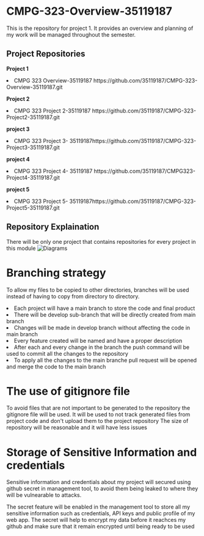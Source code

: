 # CMPG-323-Overview-35119187
This is the repository for project 1. It provides an overview and planning of my work will be managed throughout the semester.

## Project Repositories

<b> Project 1 </b>
<li> CMPG 323 Overview-35119187 <a> https://github.com/35119187/CMPG-323-Overview-35119187.git </a></li>

<b> Project 2 </b> 
<li> CMPG 323 Project 2-35119187 <a>https://github.com/35119187/CMPG-323-Project2-35119187.git</a></li>

<b> project 3 </b>
<li> CMPG 323 Project 3- 35119187<a>https://github.com/35119187/CMPG-323-Project3-35119187.git</a> </li>

<b> project 4 </b>
<li> CMPG 323 Project 4- 35119187 <a>https://github.com/35119187/CMPG323-Project4-35119187.git</a></li>

<b> project 5 </b>
<li> CMPG 323 Project 5- 35119187<a>https://github.com/35119187/CMPG-323-Project5-35119187.git</a></li>

## Repository Explaination

There will be only one project that contains repositories for every project in this module
![Diagrams](https://user-images.githubusercontent.com/91702944/184996761-eaaafd82-bc0f-4784-bf39-a3aca3974dff.PNG)


# Branching strategy
To allow my files to be copied to other directories, branches will be used instead of having to copy from directory to directory.

<li>Each project will have a main branch to store the code and final product</li>
<li>There will be develop sub-branch that will be directly created from main branch</li>
<li>Changes will be made in develop branch without affecting the code in main branch</li>
<li>Every feature created will be named and have a proper description</li>
<li>After each and every change in the branch the push command will be used to commit all the changes to the repository</li>
<li>To apply all the changes to the main branche pull request will be opened and merge the code to the main branch</li>


# The use of gitignore file
To avoid files that are not important to be generated to the repository the gitignore file will be used.
It will be used to not track generated files from project code  and don't upload them to the project repository
The size of repository will be reasonable and it will have less issues

# Storage of Sensitive Information and credentials

Sensitive information and credentials about my project will secured using github secret in management tool, to avoid them being leaked to where they will be vulnearable to attacks.

The secret feature will be enabled in the management tool to store all my sensitive information such as credentials, API keys and public profile of my web app.
The secret will help to encrypt my data before it reachces my github and make sure that it remain encrypted until being ready to be used 


